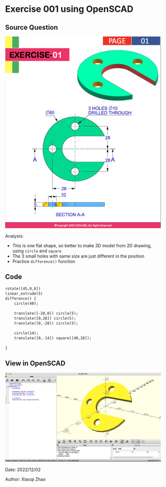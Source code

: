# Exercise 001 using OpenSCAD

## Source Question

![ex_001_question](./ex_001_question.png)

Analysis:

- This is one flat shape, so better to make 3D model from 2D drawing, using `circle` and `square`
- The 3 small holes with same size are just different in the position
- Practice `difference()` function

## Code

```openscad
rotate([45,0,0])
linear_extrude(5)
difference() {
    circle(40);
    
    translate([-28,0]) circle(5);
    translate([0,28]) circle(5);
    translate([0,-28]) circle(5);
    
    circle(14);
    translate([0,-14]) square([40,28]);
    
}
```

## View in OpenSCAD

![ex_001](./ex_001.png)

Date: 2022/12/02

Author: Xiaoqi Zhao